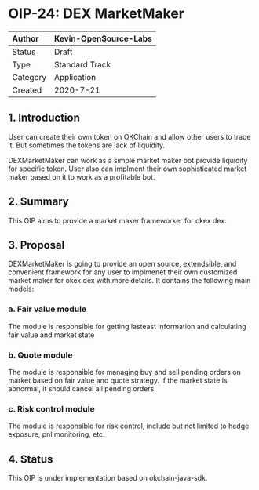 # OIP-24: DEX MarketMaker

| Author   | Kevin-OpenSource-Labs |
| :------- | ------------------------ |
| Status   | Draft                    |
| Type     | Standard Track           |
| Category | Application              |
| Created  | 2020-7-21                |

## 1. Introduction

User can create their own token on OKChain and allow other users to trade it. But sometimes the tokens are lack of liquidity.

DEXMarketMaker can work as a simple market maker bot provide liquidity for specific token. User also can implment their own sophisticated market maker based on it to work as a profitable bot.

## 2. Summary

This OIP aims to provide a market maker frameworker for okex dex.

## 3. Proposal

DEXMarketMaker is going to provide an open source, extendsible, and convenient framework for any user to implmenet their own customized market maker for okex dex with more details. It contains the following main models:

### a. Fair value module

The module is responsible for getting lasteast information and calculating fair value and market state

### b. Quote module

The module is responsible for managing buy and sell pending orders on market based on fair value and quote strategy. If the market state is abnormal, it should cancel all pending orders

### c. Risk control module

The module is responsible for risk control, include but not limited to hedge exposure, pnl monitoring, etc.

## 4. Status

This OIP is under implementation based on okchain-java-sdk.
